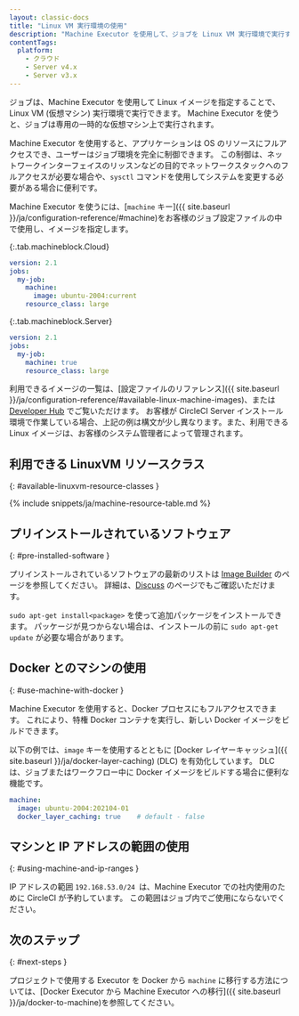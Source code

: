 ```yaml
---
layout: classic-docs
title: "Linux VM 実行環境の使用"
description: "Machine Executor を使用して、ジョブを Linux VM 実行環境で実行するように設定する方法を説明します。"
contentTags:
  platform:
    - クラウド
    - Server v4.x
    - Server v3.x
---
```


ジョブは、Machine Executor を使用して Linux イメージを指定することで、Linux VM (仮想マシン) 実行環境で実行できます。 Machine Executor を使うと、ジョブは専用の一時的な仮想マシン上で実行されます。

Machine Executor を使用すると、アプリケーションは OS のリソースにフルアクセスでき、ユーザーはジョブ環境を完全に制御できます。 この制御は、ネットワークインターフェイスのリッスンなどの目的でネットワークスタックへのフルアクセスが必要な場合や、`sysctl` コマンドを使用してシステムを変更する必要がある場合に便利です。

Machine Executor を使うには、[`machine` キー]({{ site.baseurl }}/ja/configuration-reference/#machine)をお客様のジョブ設定ファイルの中で使用し、イメージを指定します。

{:.tab.machineblock.Cloud}
```yaml
version: 2.1
jobs:
  my-job:
    machine:
      image: ubuntu-2004:current
    resource_class: large
```

{:.tab.machineblock.Server}
```yaml
version: 2.1
jobs:
  my-job:
    machine: true
    resource_class: large
```

利用できるイメージの一覧は、[設定ファイルのリファレンス]({{ site.baseurl }}/ja/configuration-reference/#available-linux-machine-images)、または [Developer Hub](https://circleci.com/ja/developer/images?imageType=machine) でご覧いただけます。 お客様が CircleCI Server インストール環境で作業している場合、上記の例は構文が少し異なります。また、利用できる Linux イメージは、お客様のシステム管理者によって管理されます。

## 利用できる LinuxVM リソースクラス
{: #available-linuxvm-resource-classes }

{% include snippets/ja/machine-resource-table.md %}

## プリインストールされているソフトウェア
{: #pre-installed-software }

プリインストールされているソフトウェアの最新のリストは [Image Builder](https://raw.githubusercontent.com/circleci/image-builder/picard-vm-image/provision.sh) のページを参照してください。 詳細は、[Discuss](https://discuss.circleci.com/tag/machine-images) のページでもご確認いただけます。

`sudo apt-get install<package>` を使って追加パッケージをインストールできます。 パッケージが見つからない場合は、インストールの前に `sudo apt-get update` が必要な場合があります。

## Docker とのマシンの使用
{:  #use-machine-with-docker }

Machine Executor を使用すると、Docker プロセスにもフルアクセスできます。 これにより、特権 Docker コンテナを実行し、新しい Docker イメージをビルドできます。

以下の例では、`image` キーを使用するとともに [Docker レイヤーキャッシュ]({{ site.baseurl }}/ja/docker-layer-caching) (DLC) を有効化しています。 DLC は、ジョブまたはワークフロー中に Docker イメージをビルドする場合に便利な機能です。

```yaml
machine:
  image: ubuntu-2004:202104-01
  docker_layer_caching: true    # default - false
```

## マシンと IP アドレスの範囲の使用
{: #using-machine-and-ip-ranges }

IP アドレスの範囲 `192.168.53.0/24 `は、Machine Executor での社内使用のために CircleCI が予約しています。 この範囲はジョブ内でご使用にならないでください。

## 次のステップ
{: #next-steps }

プロジェクトで使用する Executor を Docker から `machine` に移行する方法については、[Docker Executor から Machine Executor への移行]({{ site.baseurl }}/ja/docker-to-machine)を参照してください。
